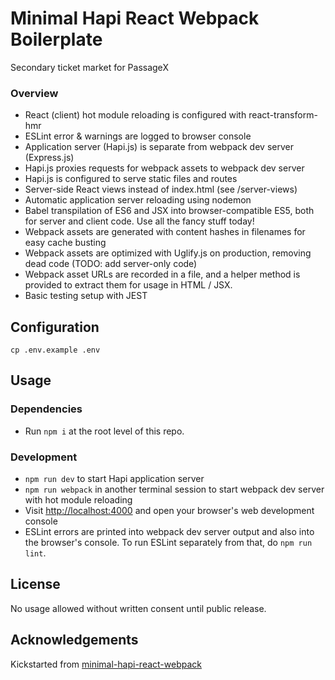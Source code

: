 # Minimal Hapi React Webpack Boilerplate

Secondary ticket market for PassageX

### Overview

* React (client) hot module reloading is configured with react-transform-hmr
* ESLint error & warnings are logged to browser console
* Application server (Hapi.js) is separate from webpack dev server (Express.js)
* Hapi.js proxies requests for webpack assets to webpack dev server
* Hapi.js is configured to serve static files and routes
* Server-side React views instead of index.html (see /server-views)
* Automatic application server reloading using nodemon
* Babel transpilation of ES6 and JSX into browser-compatible ES5, both for server and client code. Use all the fancy stuff today!
* Webpack assets are generated with content hashes in filenames for easy cache busting
* Webpack assets are optimized with Uglify.js on production, removing dead code (TODO: add server-only code)
* Webpack asset URLs are recorded in a file, and a helper method is provided to extract them for usage in HTML / JSX.
* Basic testing setup with JEST

## Configuration

`cp .env.example .env`

## Usage

### Dependencies

* Run `npm i` at the root level of this repo.

### Development

* `npm run dev` to start Hapi application server
* `npm run webpack` in another terminal session to start webpack dev server with hot module reloading
* Visit [http://localhost:4000](http://localhost:4000) and open your browser's web development console
* ESLint errors are printed into webpack dev server output and also into the browser's console. To run ESLint separately from that, do `npm run lint`.

## License

No usage allowed without written consent until public release.

## Acknowledgements

Kickstarted from [minimal-hapi-react-webpack](https://github.com/raquo/minimal-hapi-react-webpack/graphs/contributors)

